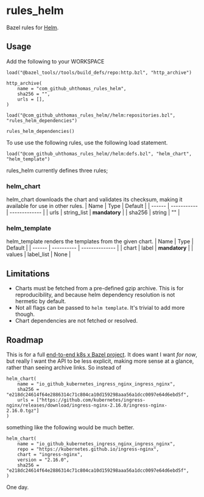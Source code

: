 # rules_helm
Bazel rules for [Helm](https://helm.sh/).

## Usage
Add the following to your WORKSPACE
```starlark
load("@bazel_tools//tools/build_defs/repo:http.bzl", "http_archive")

http_archive(
    name = "com_github_uhthomas_rules_helm",
    sha256 = "",
    urls = [],
)

load("@com_github_uhthomas_rules_helm//helm:repositories.bzl", "rules_helm_dependencies")

rules_helm_dependencies()
```

To use use the following rules, use the following load statement.
```starlark
load("@com_github_uhthomas_rules_helm//helm:defs.bzl", "helm_chart", "helm_template")
```

rules_helm currently defines three rules;
### helm_chart
helm_chart downloads the chart and validates its checksum, making it available
for use in other rules.
| Name   | Type        | Default       |
| ------ | ----------- | ------------- |
| urls   | string_list | **mandatory** |
| sha256 | string      | ""            |

### helm_template
helm_template renders the templates from the given chart.
| Name   | Type       | Default        |
| ------ | ---------- | -------------- |
| chart  | label      | **mandatory**  |
| values | label_list | None           |

## Limitations
* Charts must be fetched from a pre-defined gzip archive. This is for
reproducibility, and because helm dependency resolution is not hermetic by default.
* Not all flags can be passed to `helm template`. It's trivial to add more though.
* Chart dependencies are not fetched or resolved.

## Roadmap
This is for a full [end-to-end k8s x Bazel project](https://github.com/uhthomas/automata).
It does want I want _for now_, but really I want the API to be less explicit,
making more sense at a glance, rather than seeing archive links. So instead of
```starlark
helm_chart(
    name = "io_github_kubernetes_ingress_nginx_ingress_nginx",
    sha256 = "e218dc24614f64e2886314c71c804ca10d159298aaa56a1dcc0097e64d6ebd5f",
    urls = ["https://github.com/kubernetes/ingress-nginx/releases/download/ingress-nginx-2.16.0/ingress-nginx-2.16.0.tgz"]
)
```
something like the following would be much better.
```starlark
helm_chart(
    name = "io_github_kubernetes_ingress_nginx_ingress_nginx",
    repo = "https://kubernetes.github.io/ingress-nginx",
    chart = "ingress-nginx",
    version = "2.16.0",
    sha256 = "e218dc24614f64e2886314c71c804ca10d159298aaa56a1dcc0097e64d6ebd5f",
)
```

One day.
